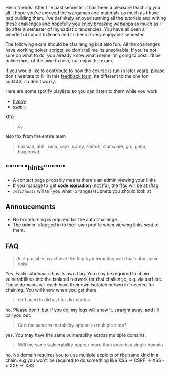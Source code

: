 Hello friends. After the past semester it has been a pleasure teaching you all. I hope you've enjoyed the wargames and materials as much as I have had building them. I've definitely enjoyed running all the tutorials and writing these challenges and hopefully you enjoy breaking webapps as much as I do after a semester of my sadistic tendencies. You have all been a wonderful cohort to teach and its been a very enjoyable semester. 

The following exam should be challenging but also fun. All the challenges have working solver scripts, so don't tell me its unsolvable. If you're not sure on what to do, you already know what meme i'm going to post. I'll be online most of the time to help, but enjoy the exam. 

If you would like to contribute to how the course is run in later years, please don't hesitate to fill in this [feedback form](https://docs.google.com/forms/d/e/1FAIpQLSctBhjom877Xd1VUAGm7bseXnXpk3hjMD26mjUjXnZsHm5kYw/viewform?usp=sf_link). Its different to the one for cs6443, so don't worry.

Here are some spotify playlists so you can listen to them while you work:
* [hyphy](https://open.spotify.com/user/minight/playlist/2ippMIWgPnLZ4SGdnEWbdn?si=Lcj4wk9xQByXdbvyYVc_Ng)
* [swing](https://open.spotify.com/user/leahbrownmusic/playlist/7p0Mc4z8Kr7w43zw1rhvLj?si=lYG45VX_Rs-ITjtFgQ6Chw)

kthx   
> sy

also thx from the entire team  
> norman, abhi, nina, ceyx, carey, sketch, clonsdale, grc, glem, bugcrowd.

## """"""hints""""""

* A contact page probably means there's an admin viewing your links
* If you manage to get **code execution** (not lfd), the flag will be at /flag
* `/etc/hosts` will tell you what ip ranges/subnets you should look at

## Annoucements

* No bruteforcing is required for the auth challenge. 
* The admin is logged in to their own profile when viewing links sent to them.

## FAQ

> Is it possible to achieve the flag by interacting with that subdomain only

Yes. Each subdomain has its own flag. You may be required to chain vulnerabilities into the isolated network for that challenge, e.g. via ssrf etc. These domains will each have their own isolated network if needed for chaining. You will know when you get there.

> do I need to dirbust for directories

no. Please don't. but if you do, my logs will show it. straight away, and i'll call you out.

> Can the same vulnerability appear in multiple sites?

yes. You may have the same vulnerability across multiple domains. 

> Will the same vulnerability appear more than once in a single domain

no. No domain requires you to use multiple exploits of the same kind in a chain. e.g you won't be required to do something like XSS -> CSRF -> XSS -> XXE -> XSS. 
